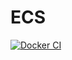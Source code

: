 # ECS
[![Docker CI](https://github.com/mhamedouadghiri/ProjetJEE/actions/workflows/docker.yml/badge.svg?branch=master)](https://github.com/mhamedouadghiri/ProjetJEE/actions/workflows/docker.yml)
